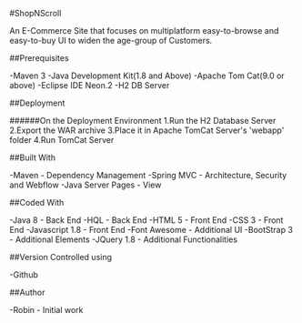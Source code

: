 #ShopNScroll

An E-Commerce Site that focuses on multiplatform easy-to-browse and easy-to-buy UI to widen the age-group of Customers.

##Prerequisites

-Maven 3
-Java Development Kit(1.8 and Above)
-Apache Tom Cat(9.0 or above)
-Eclipse IDE Neon.2
-H2 DB Server

##Deployment

######On the Deployment Environment
1.Run the H2 Database Server
2.Export the WAR archive
3.Place it in Apache TomCat Server's 'webapp' folder
4.Run TomCat Server

##Built With

-Maven - Dependency Management
-Spring MVC - Architecture, Security and Webflow
-Java Server Pages - View

##Coded With

-Java 8 - Back End
-HQL - Back End
-HTML 5 - Front End
-CSS 3 - Front End
-Javascript 1.8 - Front End
-Font Awesome - Additional UI
-BootStrap 3 - Additional Elements
-JQuery 1.8 - Additional Functionalities

##Version Controlled using

-Github

##Author

-Robin - Initial work
